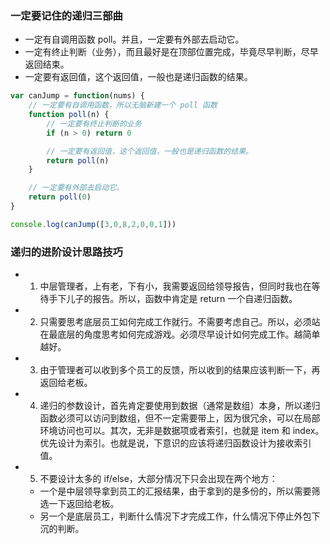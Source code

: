 ### 一定要记住的递归三部曲
-   一定有自调用函数 poll。并且，一定要有外部去启动它。
-   一定有终止判断（业务），而且最好是在顶部位置完成，毕竟尽早判断，尽早返回结束。
-   一定要有返回值，这个返回值，一般也是递归函数的结果。

```javascript
var canJump = function(nums) {
	// 一定要有自调用函数，所以无脑新建一个 poll 函数
	function poll(n) {
		// 一定要有终止判断的业务
		if (n > 0) return 0

		// 一定要有返回值，这个返回值，一般也是递归函数的结果。
		return poll(n)
	}

	// 一定要有外部去启动它。
	return poll(0)
}

console.log(canJump([3,0,8,2,0,0,1]))
```


### 递归的进阶设计思路技巧
-   1. 中层管理者，上有老，下有小，我需要返回给领导报告，但同时我也在等待手下儿子的报告。所以，函数中肯定是 return 一个自递归函数。
-   2. 只需要思考底层员工如何完成工作就行。不需要考虑自己。所以，必须站在最底层的角度思考如何完成游戏。必须尽早设计如何完成工作。越简单越好。
-   3. 由于管理者可以收到多个员工的反馈，所以收到的结果应该判断一下，再返回给老板。
-   4. 递归的参数设计，首先肯定要使用到数据（通常是数组）本身，所以递归函数必须可以访问到数组，但不一定需要带上，因为很冗余，可以在局部环境访问也可以。其次，无非是数据项或者索引，也就是 item 和 index。优先设计为索引。也就是说，下意识的应该将递归函数设计为接收索引值。
- 5. 不要设计太多的 if/else，大部分情况下只会出现在两个地方：
	- 一个是中层领导拿到员工的汇报结果，由于拿到的是多份的，所以需要筛选一下返回给老板。
	- 另一个是底层员工，判断什么情况下才完成工作，什么情况下停止外包下沉的判断。